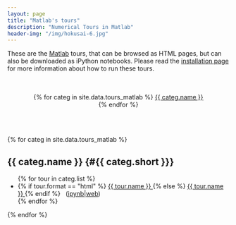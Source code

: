 ```yaml
---
layout: page
title: "Matlab's tours"
description: "Numerical Tours in Matlab"
header-img: "/img/hokusai-6.jpg"
---
```


These are the [Matlab](http://www.mathworks.fr/products/matlab/) tours, that can be browsed as HTML pages, but can also be downloaded as iPython notebooks. Please read the [installation page](../installation_matlab/) for more information about how to run these tours.

<p align="center">
<br/>
<br/>
{% for categ in site.data.tours_matlab %}
<a href="#{{ categ.short }}"> {{ categ.name }} </a> <br/>
{% endfor %}
</p>

<br/><br/>


{% for categ in site.data.tours_matlab %}

{{ categ.name }}      {#{{ categ.short }}}
----------------

<ul>
{% for tour in categ.list %}
	<li> 
	{% if tour.format == "html" %}
		<a href="{{ tour.rep }}"> {{ tour.name }} </a> 
	{% else %}
		<a href="http://nbviewer.ipython.org/github/gpeyre/numerical-tours/blob/master/matlab/{{ tour.rep }}.ipynb"> {{ tour.name }} </a> 
	{% endif %}
	&nbsp;&nbsp;(<a href="http://nbviewer.ipython.org/github/gpeyre/numerical-tours/blob/master/matlab/{{ tour.rep }}.ipynb">ipynb</a>|<a href="{{ tour.rep }}">web</a>)
	</li>
{% endfor %}
</ul>

{% endfor %}
